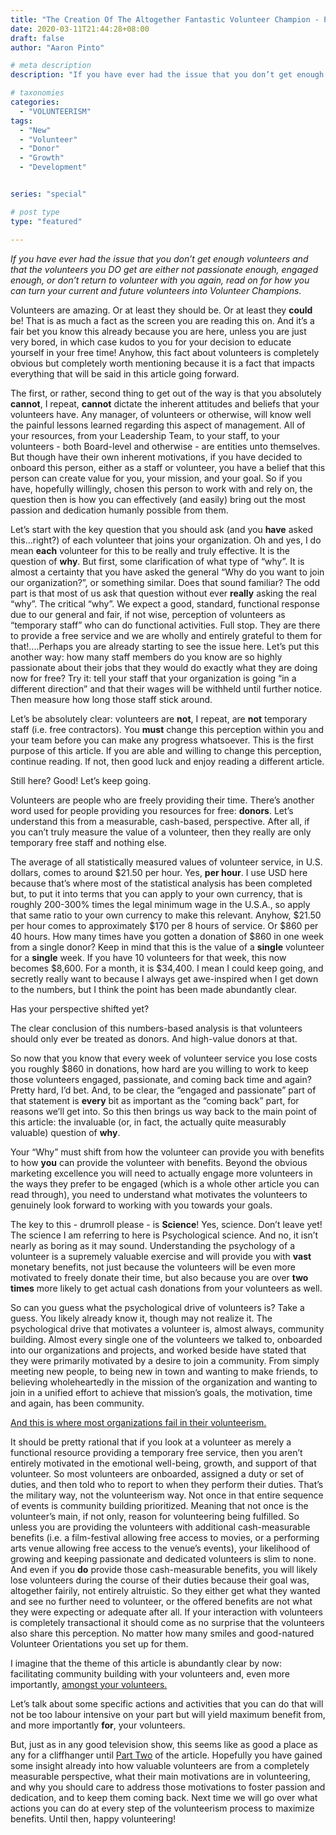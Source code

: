 ```yaml
---
title: "The Creation Of The Altogether Fantastic Volunteer Champion - PART ONE"
date: 2020-03-11T21:44:28+08:00
draft: false
author: "Aaron Pinto"

# meta description
description: "If you have ever had the issue that you don’t get enough volunteers and that the volunteers you DO get are either not passionate enough, engaged enough, or don’t return to volunteer with you again, read on for how you can turn your current and future volunteers into Volunteer Champions."

# taxonomies
categories: 
  - "VOLUNTEERISM"
tags:
  - "New"
  - "Volunteer"
  - "Donor"
  - "Growth"
  - "Development"


series: "special"

# post type
type: "featured"

---
```

*If you have ever had the issue that you don’t get enough volunteers and that the volunteers you DO get are either not passionate enough, engaged enough, or don’t return to volunteer with you again, read on for how you can turn your current and future volunteers into Volunteer Champions.*   

Volunteers are amazing. Or at least they should be. Or at least they **could** be! That is as much a fact as the screen you are reading this on. And it’s a fair bet you know this already because you are here, unless you are just very bored, in which case kudos to you for your decision to educate yourself in your free time! Anyhow, this fact about volunteers is completely obvious but completely worth mentioning because it is a fact that impacts everything that will be said in this article going forward.  

The first, or rather, second thing to get out of the way is that you absolutely **cannot**, I repeat, **cannot** dictate the inherent attitudes and beliefs that your volunteers have. Any manager, of volunteers or otherwise, will know well the painful lessons learned regarding this aspect of management. All of your resources, from your Leadership Team, to your staff, to your volunteers - both Board-level and otherwise - are entities unto themselves. But though have their own inherent motivations, if you have decided to onboard this person, either as a staff or volunteer, you have a belief that this person can create value for you, your mission, and your goal. So if you have, hopefully willingly, chosen this person to work with and rely on, the question then is how you can effectively (and easily) bring out the most passion and dedication humanly possible from them.   

Let’s start with the key question that you should ask (and you **have** asked this...right?) of each volunteer that joins your organization. Oh and yes, I do mean **each** volunteer for this to be really and truly effective. It is the question of **why**. But first, some clarification of what type of “why”. It is almost a certainty that you have asked the general “Why do you want to join our organization?”, or something similar. Does that sound familiar? The odd part is that most of us ask that question without ever **really** asking the real “why”. The critical “why”. We expect a good, standard, functional response due to our general and fair, if not wise, perception of volunteers as “temporary staff” who can do functional activities. Full stop. They are there to provide a free service and we are wholly and entirely grateful to them for that!....Perhaps you are already starting to see the issue here. Let’s put this another way: how many staff members do you know are so highly passionate about their jobs that they would do exactly what they are doing now for free? Try it: tell your staff that your organization is going “in a different direction” and that their wages will be withheld until further notice. Then measure how long those staff stick around.  

Let’s be absolutely clear: volunteers are **not**, I repeat, are **not** temporary staff (i.e. free contractors). You **must** change this perception within you and your team before you can make any progress whatsoever. This is the first purpose of this article. If you are able and willing to change this perception, continue reading. If not, then good luck and enjoy reading a different article.   

Still here? Good! Let’s keep going.  

Volunteers are people who are freely providing their time. There’s another word used for people providing you resources for free: **donors**. Let’s understand this from a measurable, cash-based, perspective. After all, if you can’t truly measure the value of a volunteer, then they really are only temporary free staff and nothing else.   

The average of all statistically measured values of volunteer service, in U.S. dollars, comes to around $21.50 per hour. Yes, **per hour**. I use USD here because that’s where most of the statistical analysis has been completed but, to put it into terms that you can apply to your own currency, that is roughly 200-300% times the legal minimum wage in the U.S.A., so apply that same ratio to your own currency to make this relevant. Anyhow, $21.50 per hour comes to approximately $170 per 8 hours of service. Or $860 per 40 hours. 
How many times have you gotten a donation of $860 in one week from a single donor? 
Keep in mind that this is the value of a **single** volunteer for a **single** week. If you have 10 volunteers for that week, this now becomes $8,600. For a month, it is $34,400. I mean I could keep going, and secretly really want to because I always get awe-inspired when I get down to the numbers, but I think the point has been made abundantly clear.   

Has your perspective shifted yet?  

The clear conclusion of this numbers-based analysis is that volunteers should only ever be treated as donors. And high-value donors at that.  

So now that you know that every week of volunteer service you lose costs you roughly $860 in donations, how hard are you willing to work to keep those volunteers engaged, passionate, and coming back time and again? Pretty hard, I’d bet. And, to be clear, the “engaged and passionate” part of that statement is **every** bit as important as the “coming back” part, for reasons we’ll get into. So this then brings us way back to the main point of this article: the invaluable (or, in fact, the actually quite measurably valuable) question of **why**.  

Your “Why” must shift from how the volunteer can provide you with benefits to how **you** can provide the volunteer with benefits. Beyond the obvious marketing excellence you will need to actually engage more volunteers in the ways they prefer to be engaged (which is a whole other article you can read through), you need to understand what motivates the volunteers to genuinely look forward to working with you towards your goals.  

The key to this - drumroll please - is **Science**! Yes, science. Don’t leave yet! 
The science I am referring to here is Psychological science. And no, it isn’t nearly as boring as it may sound. Understanding the psychology of a volunteer is a supremely valuable exercise and will provide you with **vast** monetary benefits, not just because the volunteers will be even more motivated to freely donate their time, but also because you are over **two times** more likely to get actual cash donations from your volunteers as well.  

So can you guess what the psychological drive of volunteers is? Take a guess. You likely already know it, though may not realize it. The psychological drive that motivates a volunteer is, almost always, community building. Almost every single one of the volunteers we talked to, onboarded into our organizations and projects, and worked beside have stated that they were primarily motivated by a desire to join a community. From simply meeting new people, to being new in town and wanting to make friends, to believing wholeheartedly in the mission of the organization and wanting to join in a unified effort to achieve that mission’s goals, the motivation, time and again, has been community.   

<ins>And this is where most organizations fail in their volunteerism.</ins>   

It should be pretty rational that if you look at a volunteer as merely a functional resource providing a temporary free service, then you aren’t entirely motivated in the emotional well-being, growth, and support of that volunteer. So most volunteers are onboarded, assigned a duty or set of duties, and then told who to report to when they perform their duties. That’s the military way, not the volunteerism way. Not once in that entire sequence of events is community building prioritized. Meaning that not once is the volunteer’s main, if not only, reason for volunteering being fulfilled. So unless you are providing the volunteers with additional cash-measurable benefits (i.e. a film-festival allowing free access to movies, or a performing arts venue allowing free access to the venue’s events), your likelihood of growing and keeping passionate and dedicated volunteers is slim to none. And even if you **do** provide those cash-measurable benefits, you will likely lose volunteers during the course of their duties because their goal was, altogether fairily, not entirely altruistic. So they either get what they wanted and see no further need to volunteer, or the offered benefits are not what they were expecting or adequate after all. 
If your interaction with volunteers is completely transactional it should come as no surprise that the volunteers also share this perception. No matter how many smiles and good-natured Volunteer Orientations you set up for them.  

I imagine that the theme of this article is abundantly clear by now: facilitating community building with your volunteers and, even more importantly, <ins>amongst your volunteers. </ins> 

Let’s talk about some specific actions and activities that you can do that will not be too labour intensive on your part but will yield maximum benefit from, and more importantly **for**, your volunteers.  

But, just as in any good television show, this seems like as good a place as any for a cliffhanger until <ins>Part&nbsp;Two</ins> of the article. Hopefully you have gained some insight already into how valuable volunteers are from a completely measurable perspective, what their main motivations are in volunteering, and why you should care to address those motivations to foster passion and dedication, and to keep them coming back. Next time we will go over what actions you can do at every step of the volunteerism process to maximize benefits. Until then, happy volunteering!
